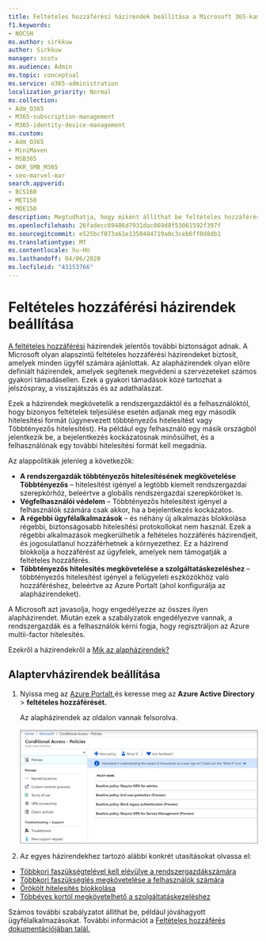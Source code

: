 ```yaml
---
title: Feltételes hozzáférési házirendek beállítása a Microsoft 365-kampányokhoz
f1.keywords:
- NOCSH
ms.author: sirkkuw
author: Sirkkuw
manager: scotv
ms.audience: Admin
ms.topic: conceptual
ms.service: o365-administration
localization_priority: Normal
ms.collection:
- Adm_O365
- M365-subscription-management
- M365-identity-device-management
ms.custom:
- Adm_O365
- MiniMaven
- MSB365
- OKR_SMB_M365
- seo-marvel-mar
search.appverid:
- BCS160
- MET150
- MOE150
description: Megtudhatja, hogy miként állíthat be feltételes hozzáférési szabályzatokat a Microsoft 365-kampányokhoz, hogy jelentős további biztonságot nyújtjon.
ms.openlocfilehash: 26fadecc69486d7931dac069d8f53061592f397f
ms.sourcegitcommit: e525bcf073a61e1350484719a0c3ceb6ff0d8db1
ms.translationtype: MT
ms.contentlocale: hu-HU
ms.lasthandoff: 04/06/2020
ms.locfileid: "43153766"
---
```

# <a name="set-up-conditional-access-policies"></a>Feltételes hozzáférési házirendek beállítása

[A feltételes hozzáférési](https://docs.microsoft.com/azure/active-directory/conditional-access/overview) házirendek jelentős további biztonságot adnak. A Microsoft olyan alapszintű feltételes hozzáférési házirendeket biztosít, amelyek minden ügyfél számára ajánlottak. Az alapházirendek olyan előre definiált házirendek, amelyek segítenek megvédeni a szervezeteket számos gyakori támadásellen. Ezek a gyakori támadások közé tartozhat a jelszóspray, a visszajátszás és az adathalászat.

Ezek a házirendek megkövetelik a rendszergazdáktól és a felhasználóktól, hogy bizonyos feltételek teljesülése esetén adjanak meg egy második hitelesítési formát (úgynevezett többtényezős hitelesítést vagy Többtényezős hitelesítést). Ha például egy felhasználó egy másik országból jelentkezik be, a bejelentkezés kockázatosnak minősülhet, és a felhasználónak egy további hitelesítési formát kell megadnia. 

Az alappolitikák jelenleg a következők:
- **A rendszergazdák többtényezős hitelesítésének megkövetelése Többtényezős** &ndash; hitelesítést igényel a legtöbb kiemelt rendszergazdai szerepkörhöz, beleértve a globális rendszergazdai szerepköröket is.
- **Végfelhasználói védelem** &ndash; Többtényezős hitelesítést igényel a felhasználók számára csak akkor, ha a bejelentkezés kockázatos. 
- **A régebbi ügyfélalkalmazások** &ndash; és néhány új alkalmazás blokkolása régebbi, biztonságosabb hitelesítési protokollokat nem használ. Ezek a régebbi alkalmazások megkerülhetik a feltételes hozzáférés házirendjeit, és jogosulatlanul hozzáférhetnek a környezethez. Ez a házirend blokkolja a hozzáférést az ügyfelek, amelyek nem támogatják a feltételes hozzáférés. 
- **Többtényezős hitelesítés megkövetelése a szolgáltatáskezeléshez** &ndash; többtényezős hitelesítést igényel a felügyeleti eszközökhöz való hozzáféréshez, beleértve az Azure Portalt (ahol konfigurálja az alapházirendeket). 

A Microsoft azt javasolja, hogy engedélyezze az összes ilyen alapházirendet. Miután ezek a szabályzatok engedélyezve vannak, a rendszergazdák és a felhasználók kérni fogja, hogy regisztráljon az Azure multii-factor hitelesítés.

Ezekről a házirendekről a [Mik az alapházirendek?](https://docs.microsoft.com/azure/active-directory/conditional-access/concept-baseline-protection)


## <a name="set-up-baseline-policies"></a>Alaptervházirendek beállítása

1. Nyissa meg az [Azure Portalt,](https://portal.azure.com)és keresse meg az **Azure Active Directory** \> **feltételes hozzáférését.**
    
    Az alapházirendek az oldalon vannak felsorolva. <br/> <br/>
    ![A feltételes hozzáférés alapházirendjeit felsoroló lap.](../media/baslinepolicies.png)
1. Az egyes házirendekhez tartozó alábbi konkrét utasításokat olvassa el:

  - [Többkori faszükségtelével kell elévülve a rendszergazdákszámára](https://docs.microsoft.com/azure/active-directory/conditional-access/howto-baseline-protect-administrators)
- [Többkori faszükséglés megkövetelése a felhasználók számára](https://docs.microsoft.com/azure/active-directory/conditional-access/howto-baseline-protect-end-users)  
 - [Örökölt hitelesítés blokkolása](https://docs.microsoft.com/azure/active-directory/conditional-access/howto-baseline-protect-legacy-auth)
  - [Többéves kortól megkövetelhető a szolgáltatáskezeléshez](https://docs.microsoft.com/azure/active-directory/conditional-access/howto-baseline-protect-azure)

Számos további szabályzatot állíthat be, például jóváhagyott ügyfélalkalmazásokat. További információt a [Feltételes hozzáférés dokumentációjában talál.](https://docs.microsoft.com/azure/active-directory/conditional-access/)
